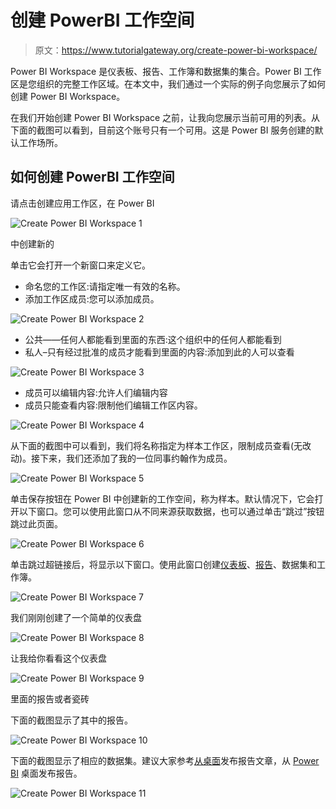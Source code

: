 # 创建 PowerBI 工作空间

> 原文：<https://www.tutorialgateway.org/create-power-bi-workspace/>

Power BI Workspace 是仪表板、报告、工作簿和数据集的集合。Power BI 工作区是您组织的完整工作区域。在本文中，我们通过一个实际的例子向您展示了如何创建 Power BI Workspace。

在我们开始创建 Power BI Workspace 之前，让我向您展示当前可用的列表。从下面的截图可以看到，目前这个账号只有一个可用。这是 Power BI 服务创建的默认工作场所。

## 如何创建 PowerBI 工作空间

请点击创建应用工作区，在 Power BI

![Create Power BI Workspace 1](img/986a2a8f8370bcd7191d82c6628d801f.png)

中创建新的

单击它会打开一个新窗口来定义它。

*   命名您的工作区:请指定唯一有效的名称。
*   添加工作区成员:您可以添加成员。

![Create Power BI Workspace 2](img/765ac9b0cf4b8f9b9c41e701e634d361.png)

*   公共——任何人都能看到里面的东西:这个组织中的任何人都能看到
*   私人–只有经过批准的成员才能看到里面的内容:添加到此的人可以查看

![Create Power BI Workspace 3](img/49e58f32c25170d36c80cdc9bb3a1835.png)

*   成员可以编辑内容:允许人们编辑内容
*   成员只能查看内容:限制他们编辑工作区内容。

![Create Power BI Workspace 4](img/011401b6d5bc02a45fa970cdee2007b3.png)

从下面的截图中可以看到，我们将名称指定为样本工作区，限制成员查看(无改动)。接下来，我们还添加了我的一位同事约翰作为成员。

![Create Power BI Workspace 5](img/457b1167c0c985178ccadb3b4ce2990d.png)

单击保存按钮在 Power BI 中创建新的工作空间，称为样本。默认情况下，它会打开以下窗口。您可以使用此窗口从不同来源获取数据，也可以通过单击“跳过”按钮跳过此页面。

![Create Power BI Workspace 6](img/2748aeff708fc95acfb32838b29d9408.png)

单击跳过超链接后，将显示以下窗口。使用此窗口创建[仪表板](https://www.tutorialgateway.org/create-a-power-bi-dashboard/)、[报告](https://www.tutorialgateway.org/create-a-report-in-power-bi-workspace/)、数据集和工作簿。

![Create Power BI Workspace 7](img/eb1c61746423a9eb94505adaf973d7a9.png)

我们刚刚创建了一个简单的仪表盘

![Create Power BI Workspace 8](img/0d6ed53ad2feaeb8abb6ef357ed88821.png)

让我给你看看这个仪表盘

![Create Power BI Workspace 9](img/a0756da7ec120d068d41858896d7f970.png)

里面的报告或者瓷砖

下面的截图显示了其中的报告。

![Create Power BI Workspace 10](img/be8279199485c379823185c9aec4b7e1.png)

下面的截图显示了相应的数据集。建议大家参考[从桌面](https://www.tutorialgateway.org/publish-power-bi-desktop-reports/)发布报告文章，从 [Power BI](https://www.tutorialgateway.org/power-bi-tutorial/) 桌面发布报告。

![Create Power BI Workspace 11](img/97269936593d4972c9b35b51543afa1e.png)